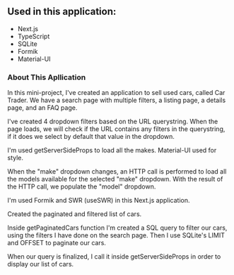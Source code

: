 ## Used in this application:

- Next.js
- TypeScript
- SQLite
- Formik
- Material-UI

### About This Apllication

In this mini-project, I've created an application to sell used cars, called Car Trader.
We have a search page with multiple filters, a listing page, a details page, and an FAQ page.

I've created 4 dropdown filters based on the URL querystring. When the page loads, we will check if the URL contains any filters in the querystring, if it does we select by default that value in the dropdown.

I'm used getServerSideProps to load all the makes. Material-UI used for style.

When the "make" dropdown changes, an HTTP call is performed to load all the models available for the selected "make" dropdown. With the result of the HTTP call, we populate the "model" dropdown.

I'm used Formik and SWR (useSWR) in this Next.js application.

Created the paginated and filtered list of cars.

Inside getPaginatedCars function I'm created a SQL query to filter our cars, using the filters I have done on the search page. Then I use SQLite's LIMIT and OFFSET to paginate our cars.

When our query is finalized, I call it inside getServerSideProps in order to display our list of cars.

